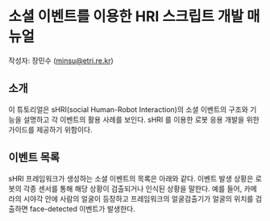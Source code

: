 # 소셜 이벤트를 이용한 HRI 스크립트 개발 매뉴얼

작성자: 장민수 (minsu@etri.re.kr)

## 소개
이 튜토리얼은 sHRI(social Human-Robot Interaction)의 소셜 이벤트의 구조와 기능을 설명하고 각 이벤트의 활용 사례를 보인다. sHRI 를 이용한 로봇 응용 개발을 위한 가이드를 제공하기 위함이다.

## 이벤트 목록
sHRI 프레임워크가 생성하는 소셜 이벤트의 목록은 아래와 같다. 
이벤트 발생 상황은 로봇의 각종 센서를 통해 해당 상황이 검출되거나 인식된 상황을 말한다. 
예를 들어, 카메라의 시야각 안에 사람의 얼굴이 등장하고 프레임워크의 얼굴검출기가 얼굴의 위치를 검출하면 face-detected 이벤트가 발생한다.
